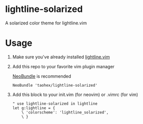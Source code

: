 # lightline-solarized

A solarized color theme for lightline.vim

# Usage

1.	Make sure you've already installed [lightline.vim](https://github.com/itchyny/lightline.vim)

2.	Add this repo to your favorite vim plugin manager

	[NeoBundle](https://github.com/Shougo/neobundle.vim) is recommended

	```
	NeoBundle 'taohex/lightline-solarized'
	```

3.	Add this block to your init.vim (for neovim) or .vimrc (for vim)

	```
	" use lightline-solarized in lightline
	let g:lightline = {
		\ 'colorscheme': 'lightline_solarized',
		\ }
	```

